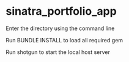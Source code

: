 # sinatra_portfolio_app

Enter the directory using the command line

Run BUNDLE INSTALL to load all required gem

Run shotgun to start the local host server

